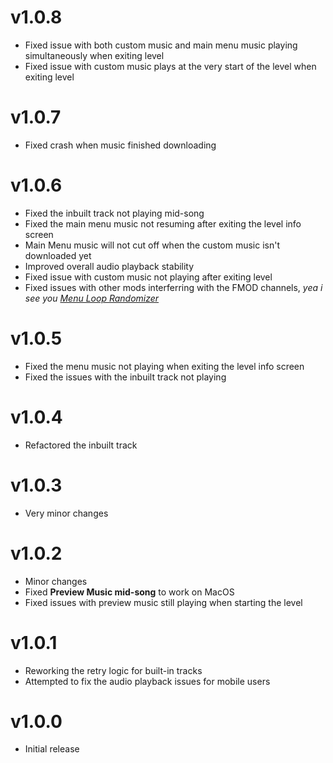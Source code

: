 # v1.0.8

- Fixed issue with both custom music and main menu music playing simultaneously when exiting level
- Fixed issue with custom music plays at the very start of the level when exiting level

# v1.0.7

- Fixed crash when music finished downloading

# v1.0.6

- Fixed the inbuilt track not playing mid-song
- Fixed the main menu music not resuming after exiting the level info screen
- Main Menu music will not cut off when the custom music isn't downloaded yet
- Improved overall audio playback stability
- Fixed issue with custom music not playing after exiting level
- Fixed issues with other mods interferring with the FMOD channels, *yea i see you [Menu Loop Randomizer](mod:elnexreal.menuloop_randomizer)*

# v1.0.5

- Fixed the menu music not playing when exiting the level info screen
- Fixed the issues with the inbuilt track not playing

# v1.0.4

- Refactored the inbuilt track

# v1.0.3

- Very minor changes

# v1.0.2

- Minor changes
- Fixed **Preview Music mid-song** to work on MacOS
- Fixed issues with preview music still playing when starting the level

# v1.0.1

- Reworking the retry logic for built-in tracks
- Attempted to fix the audio playback issues for mobile users

# v1.0.0

- Initial release
